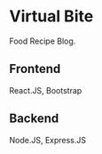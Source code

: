 # Virtual Bite

Food Recipe Blog.

## Frontend

React.JS, Bootstrap

## Backend
Node.JS, Express.JS

